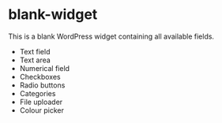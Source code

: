 # blank-widget

This is a blank WordPress widget containing all available fields.

- Text field
- Text area
- Numerical field
- Checkboxes
- Radio buttons
- Categories
- File uploader
- Colour picker
